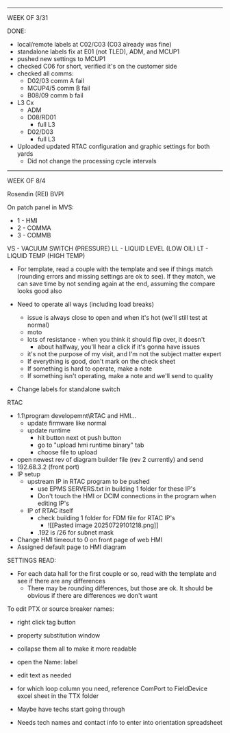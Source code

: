 


---
WEEK OF 3/31

DONE:
- local/remote labels at C02/C03 (C03 already was fine)
- standalone labels fix at E01 (not TLED), ADM, and MCUP1
- pushed new settings to MCUP1
- checked C06 for short, verified it's on the customer side
- checked all comms:
	- D02/03 comm A fail
	- MCUP4/5 comm B fail
	- B08/09 comm b fail
- L3 Cx
	- ADM
	- D08/RD01
		- full L3
	- D02/D03
		- full L3
- Uploaded updated RTAC configuration and graphic settings for both yards
	- Did not change the processing cycle intervals

---
WEEK OF 8/4

Rosendin (REI)
BVPI

On patch panel in MVS:
- 1 - HMI
- 2 - COMMA
- 3 - COMMB

VS - VACUUM SWITCH (PRESSURE)
LL - LIQUID LEVEL (LOW OIL)
LT - LIQUID TEMP (HIGH TEMP)

- For template, read a couple with the template and see if things match (rounding errors and missing settings are ok to see). If they match, we can save time by not sending again at the end, assuming the compare looks good also
- Need to operate all ways (including load breaks)
	- issue is always close to open and when it's hot (we'll still test at normal)
	- moto
	- lots of resistance - when you think it should flip over, it doesn't
		- about halfway, you'll hear a click if it's gonna have issues
	- it's not the purpose of my visit, and I'm not the subject matter expert
	- If everything is good, don't mark on the check sheet
	- If something is hard to operate, make a note
	- If something isn't operating, make a note and we'll send to quality

- Change labels for standalone switch

RTAC
- 1.1\program developemnt\RTAC and HMI\...
	- update firmware like normal
	- update runtime
		- hit button next ot push button
		- go to "upload hmi runtime binary" tab
		- choose file to upload
- open newest rev of diagram builder file (rev 2 currently) and send
- 192.68.3.2 (front port)
- IP setup
	- upstream IP in RTAC program to be pushed
		- use EPMS SERVERS.txt in building 1 folder for these IP's
		- Don't touch the HMI or DCIM connections in the program when editing IP's
	- IP of RTAC itself
		- check building 1 folder for FDM file for RTAC IP's
			- ![[Pasted image 20250729101218.png]]
		- .192 is /26 for subnet mask
- Change HMI timeout to 0 on front page of web HMI
- Assigned default page to HMI diagram

SETTINGS READ:
- For each data hall for the first couple or so, read with the template and see if there are any differences
	- There may be rounding differences, but those are ok. It should be obvious if there are differences we don't want


To edit PTX or source breaker names:
- right click tag button
- property substitution window
- collapse them all to make it more readable
- open the Name: label
- edit text as needed
- for which loop column you need, reference ComPort to FieldDevice excel sheet in the TTX folder


- Maybe have techs start going through
- Needs tech names and contact info to enter into orientation spreadsheet